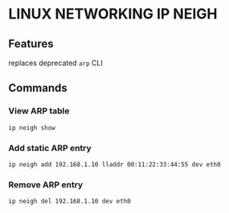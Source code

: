 # LINUX NETWORKING IP NEIGH

## Features
replaces deprecated `arp` CLI

## Commands

### View ARP table
`ip neigh show`

### Add static ARP entry
`ip neigh add 192.168.1.10 lladdr 00:11:22:33:44:55 dev eth0`

### Remove ARP entry
`ip neigh del 192.168.1.10 dev eth0`